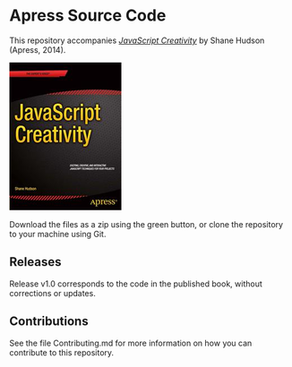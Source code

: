 # Apress Source Code

This repository accompanies [*JavaScript Creativity*](http://www.apress.com/9781430259442) by Shane Hudson (Apress, 2014).

![Cover image](9781430259442.jpg)

Download the files as a zip using the green button, or clone the repository to your machine using Git.

## Releases

Release v1.0 corresponds to the code in the published book, without corrections or updates.

## Contributions

See the file Contributing.md for more information on how you can contribute to this repository.
